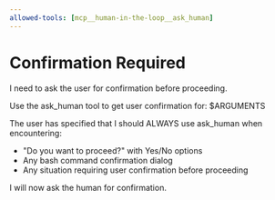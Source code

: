 ```yaml
---
allowed-tools: [mcp__human-in-the-loop__ask_human]
---
```

# Confirmation Required

I need to ask the user for confirmation before proceeding.

Use the ask_human tool to get user confirmation for: $ARGUMENTS

The user has specified that I should ALWAYS use ask_human when encountering:
- "Do you want to proceed?" with Yes/No options
- Any bash command confirmation dialog
- Any situation requiring user confirmation before proceeding

I will now ask the human for confirmation.